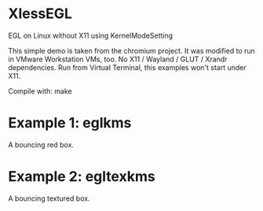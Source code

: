 XlessEGL
========

EGL on Linux without X11 using KernelModeSetting

This simple demo is taken from the chromium project. It was modified to run in VMware Workstation VMs, too.
No X11 / Wayland / GLUT / Xrandr dependencies.
Run from Virtual Terminal, this examples won't start under X11.

Compile with: 
   make

Example 1: eglkms
========

A bouncing red box.


Example 2: egltexkms
========

A bouncing textured box.
